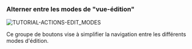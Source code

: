 ### Alterner entre les modes de "vue-édition"

<div>
  <img
    alt="TUTORIAL-ACTIONS-EDIT_MODES"
    src="https://raw.githubusercontent.com/multi-coop/gitribute-documentation-content/main/images/tutorial/commented/tutorial-edition.png"
    />
</div>

Ce groupe de boutons vise à simplifier la navigation entre les différents modes d'édition.
